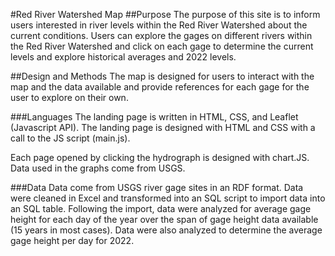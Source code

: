#Red River Watershed Map
##Purpose
The purpose of this site is to inform users interested in river levels within the Red River Watershed about the current conditions. Users can explore the gages on different rivers within the Red River Watershed and click on each gage to determine the current levels and explore historical averages and 2022 levels.

##Design and Methods
The map is designed for users to interact with the map and the data available and provide references for each gage for the user to explore on their own.

###Languages
The landing page is written in HTML, CSS, and Leaflet (Javascript API). The landing page is designed with HTML and CSS with a call to the JS script (main.js).

Each page opened by clicking the hydrograph is designed with chart.JS. Data used in the graphs come from USGS.

###Data
Data come from USGS river gage sites in an RDF format. Data were cleaned in Excel and transformed into an SQL script to import data into an SQL table. Following the import, data were analyzed for average gage height for each day of the year over the span of gage height data available (15 years in most cases). Data were also analyzed to determine the average gage height per day for 2022. 
